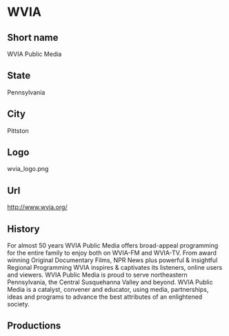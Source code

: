 # WVIA

## Short name

WVIA Public Media

## State

Pennsylvania

## City

Pittston

## Logo

wvia\_logo.png

## Url

http://www.wvia.org/

## History

For almost 50 years WVIA Public Media offers broad-appeal programming for the entire family to enjoy both on WVIA-FM and WVIA-TV. From award winning Original Documentary Films, NPR News plus powerful & insightful Regional Programming WVIA inspires & captivates its listeners, online users and viewers. WVIA Public Media is proud to serve northeastern Pennsylvania, the Central Susquehanna Valley and beyond. WVIA Public Media is a catalyst, convener and educator, using media, partnerships, ideas and programs to advance the best attributes of an enlightened society.

## Productions



